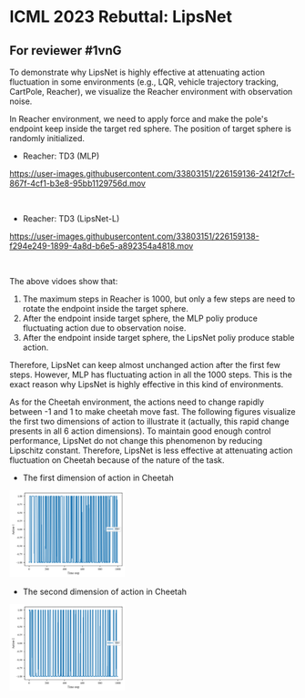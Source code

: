 # ICML 2023 Rebuttal: LipsNet

## For reviewer \#1vnG
To demonstrate why LipsNet is highly effective at attenuating action fluctuation in some environments (e.g., LQR, vehicle trajectory tracking, CartPole, Reacher), we visualize the Reacher environment with observation noise.

In Reacher environment, we need to apply force and make the pole's endpoint keep inside the target red sphere.
The position of target sphere is randomly initialized.


- Reacher: TD3 (MLP)

https://user-images.githubusercontent.com/33803151/226159136-2412f7cf-867f-4cf1-b3e8-95bb1129756d.mov

<br />

- Reacher: TD3 (LipsNet-L)

https://user-images.githubusercontent.com/33803151/226159138-f294e249-1899-4a8d-b6e5-a892354a4818.mov

<br />

The above vidoes show that:
1. The maximum steps in Reacher is 1000, but only a few steps are need to rotate the endpoint inside the target sphere.
2. After the endpoint inside target sphere, the MLP poliy produce fluctuating action due to observation noise.
2. After the endpoint inside target sphere, the LipsNet poliy produce stable action.

Therefore, LipsNet can keep almost unchanged action after the first few steps. However, MLP has fluctuating action in all the 1000 steps. This is the exact reason why LipsNet is highly effective in this kind of environments.


As for the Cheetah environment, the actions need to change rapidly between -1 and 1 to make cheetah move fast.
The following figures visualize the first two dimensions of action to illustrate it (actually, this rapid change presents in all 6 action dimensions).
To maintain good enough control performance, LipsNet do not change this phenomenon by reducing Lipschitz constant.
Therefore, LipsNet is less effective at attenuating action fluctuation on Cheetah because of the nature of the task.

- The first dimension of action in Cheetah
<img src="./materials/cheetah-action-1.png" width = "40%" height = "40%"/>

- The second dimension of action in Cheetah
<img src="./materials/cheetah-action-2.png" width = "40%" height = "40%"/>